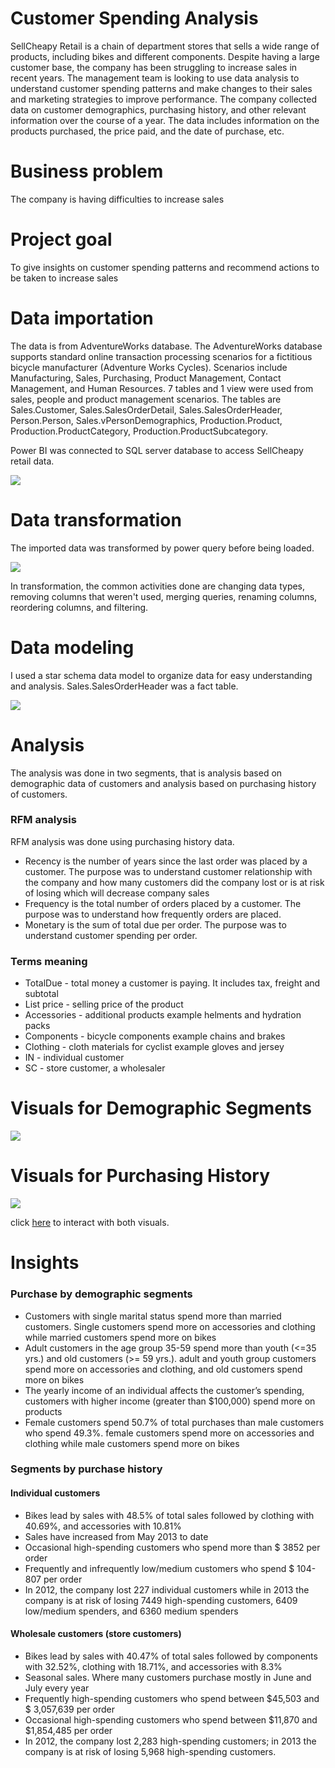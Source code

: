 # Customer Spending Analysis
SellCheapy Retail is a chain of department stores that sells a wide range of products, including bikes and different components. Despite having a large customer base, the company has been struggling to increase sales in recent years. The management team is looking to use data analysis to understand customer spending patterns and make changes to their sales and marketing strategies to improve performance. The company collected data on customer demographics, purchasing history, and other relevant information over the course of a year. The data includes information on the products purchased, the price paid, and the date of purchase, etc.

# Business problem
The company is having difficulties to increase sales

# Project goal
To give insights on customer spending patterns and recommend actions to be taken to increase sales

# Data importation
The data is from AdventureWorks database. The AdventureWorks database supports standard online transaction processing scenarios for a fictitious bicycle manufacturer (Adventure Works Cycles). Scenarios include Manufacturing, Sales, Purchasing, Product Management, Contact Management, and Human Resources. 7 tables and 1 view were used from sales, people and product management scenarios. The tables are Sales.Customer, Sales.SalesOrderDetail, Sales.SalesOrderHeader, Person.Person, Sales.vPersonDemographics, Production.Product, Production.ProductCategory, Production.ProductSubcategory. 

Power BI was connected to SQL server database to access SellCheapy retail data.

![](importation.jpg)

# Data transformation
The imported data was transformed by power query before being loaded. 

![](transform.jpg)

In transformation, the common activities done are changing data types, removing columns that weren't used, merging queries, renaming columns, reordering columns, and filtering. 

# Data modeling
I used a star schema data model to organize data for easy understanding and analysis. Sales.SalesOrderHeader was a fact table.

![](Modelling.jpg)

# Analysis
The analysis was done in two segments, that is analysis based on demographic data of customers and analysis based on purchasing history of customers. 

### RFM analysis
RFM analysis was done using purchasing history data.
* Recency is the number of years since the last order was placed by a customer. The purpose was to understand customer relationship with the company and how many customers did the company lost or is at risk of losing which will decrease company sales
* Frequency is the total number of orders placed by a customer. The purpose was to understand how frequently orders are placed.
* Monetary is the sum of total due per order. The purpose was to understand customer spending per order. 

### Terms meaning
* TotalDue - total money a customer is paying. It includes tax, freight and subtotal
* List price - selling price of the product
* Accessories - additional products example helments and hydration packs 
* Components - bicycle components example chains and brakes
* Clothing - cloth materials for cyclist example gloves and jersey
* IN - individual customer
* SC - store customer, a wholesaler

# Visuals for Demographic Segments

![](demographic.jpg)

# Visuals for Purchasing History

![](purchase_history.jpg)

click [here](https://app.powerbi.com/view?r=eyJrIjoiMDE3NDcyMTEtM2Y5NC00OTkwLWFiMzgtYjBiNjdiMTMzZjlmIiwidCI6Ijc5M2EyYzE5LTY4N2ItNGJmOS05ZTBlLWJkOTU3YmE3ZDgxMyJ9) to interact with both visuals.

# Insights
### Purchase by demographic segments
* Customers with single marital status spend more than married customers. Single customers spend more on accessories and clothing while married customers spend more on bikes
* Adult customers in the age group 35-59 spend more than youth (<=35 yrs.) and old customers (>= 59 yrs.). adult and youth group customers spend more on accessories and clothing, and old customers spend more on bikes
* The yearly income of an individual affects the customer’s spending, customers with higher income (greater than $100,000) spend more on products
* Female customers spend 50.7% of total purchases than male customers who spend 49.3%. female customers spend more on accessories and clothing while male customers spend more on bikes

### Segments by purchase history
#### Individual customers
* Bikes lead by sales with 48.5% of total sales followed by clothing with 40.69%, and accessories with 10.81%
* Sales have increased from May 2013 to date
* Occasional high-spending customers who spend more than $ 3852 per order
* Frequently and infrequently low/medium customers who spend $ 104-807 per order
* In 2012, the company lost 227 individual customers while in 2013 the company is at risk of losing 7449 high-spending customers, 6409 low/medium spenders, and 6360 medium spenders 

#### Wholesale customers (store customers)
* Bikes lead by sales with 40.47% of total sales followed by components with 32.52%, clothing with 18.71%, and accessories with 8.3%
* Seasonal sales. Where many customers purchase mostly in June and July every year
* Frequently high-spending customers who spend between $45,503 and $ 3,057,639 per order
* Occasional high-spending customers who spend between $11,870 and $1,854,485 per order
* In 2012, the company lost 2,283 high-spending customers; in 2013 the company is at risk of losing 5,968 high-spending customers.




